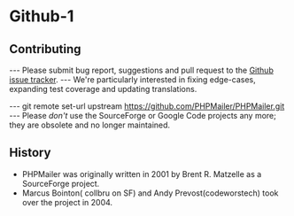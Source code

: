 # Github-1
## Contributing
--- Please submit bug report, suggestions and pull request to the [Github issue tracker](https://github.com/topics/issue-tracker).
--- We're particularly interested in fixing edge-cases, expanding test coverage and updating translations.

--- git remote set-url upstream https://github.com/PHPMailer/PHPMailer.git
--- Please *don't* use the SourceForge or Google Code projects any more; they are obsolete and no longer maintained.

## History
* PHPMailer was originally written in 2001 by Brent R. Matzelle as a SourceForge project.
* Marcus Bointon( collbru on SF) and Andy Prevost(codeworstech) took over the project in 2004.
